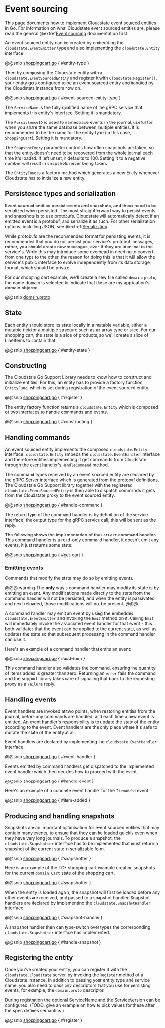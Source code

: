 # Event sourcing

This page documents how to implement Cloudstate event sourced entities in Go. For information on what Cloudstate event sourced entities are, please read the general @extref[Event sourcing](cloudstate:user/features/eventsourced.html) documentation first.

An event sourced entity can be created by embedding the `cloudstate.EventEmitter` type and also implementing the `cloudstate.Entity` interface.

@@snip [shoppingcart.go]($base$/tck/cmd/tck_shoppingcart/shoppingcart.go) { #entity-type }

Then by composing the Cloudstate entity with a `cloudstate.EventSourcedEntity` and register it with `CloudState.Register()`, your entity gets configured to be an event sourced entity and handled by the Cloudstate instance from now on.

@@snip [shoppingcart.go]($base$/cloudstate/eventsourced.go) { #event-sourced-entity-type }

The `ServiceName` is the fully qualified name of the gRPC service that implements this entity's interface. Setting it is mandatory.

The `PersistenceID` is used to namespace events in the journal, useful for when you share the same database between multiple entities. It is recommended to be the name for the entity type (in this case, `ShoppingCart`). Setting it is mandatory.

The `SnapshotEvery` parameter controls how often snapshots are taken, so that the entity doesn't need to be recovered from the whole journal each time it's loaded. If left unset, it defaults to 100. Setting it to a negative number will result in snapshots never being taken.

The `EntityFunc` is a factory method which generates a new Entity whenever Cloudstate has to initialize a new entity. 

## Persistence types and serialization

Event sourced entities persist events and snapshots, and these need to be serialized when persisted. The most straightforward way to persist events and snapshots is to use protobufs. Cloudstate will automatically detect if an emitted event is a protobuf, and serialize it as such. For other serialization options, including JSON, see @extref:[Serialization](cloudstate:developer/language-support/serialization.html).

While protobufs are the recommended format for persisting events, it is recommended that you do not persist your service's protobuf messages, rather, you should create new messages, even if they are identical to the service's. While this may introduce some overhead in needing to convert from one type to the other, the reason for doing this is that it will allow the service's public interface to evolve independently from its data storage format, which should be private.

For our shopping cart example, we'll create a new file called `domain.proto`, the name domain is selected to indicate that these are my application's domain objects:

@@snip [domain.proto]($base$/protobuf/example/shoppingcart/persistence/domain.proto)

## State

Each entity should store its state locally in a mutable variable, either a mutable field or a multiple structure such as an array type or slice. For our shopping cart, the state is a slice of products, so we'll create a slice of LineItems to contain that:

@@snip [shoppingcart.go]($base$/tck/cmd/tck_shoppingcart/shoppingcart.go) { #entity-state }

## Constructing

The Cloudstate Go Support Library needs to know how to construct and initialize entities. For this, an entity has to provide a factory function, `EntityFunc`, which is set during registration of the event sourced entity.

@@snip [shoppingcart.go]($base$/tck/cmd/tck_shoppingcart/shoppingcart.go) { #register }

The entity factory function returns a `cloudstate.Entity` which is composed of two interfaces to handle commands and events.

@@snip [shoppingcart.go]($base$/tck/cmd/tck_shoppingcart/shoppingcart.go) { #constructing }

## Handling commands

An event sourced entity implements the composed `cloudstate.Entity` interface. `cloudstate.Entity` embeds the `cloudstate.EventHandler` interface and therefore entities implementing it get commands from Cloudstate through the event handler's `HandleCommand` method.

The command types received by an event sourced entity are declared by the gRPC Server interface which is generated from the protobuf definitions. The Cloudstate Go Support library together with the registered `cloudstate.EventSourcedEntity` is then able to dispatch commands it gets from the Cloudstate proxy to the event sourced entity.

@@snip [shoppingcart.go]($base$/tck/cmd/tck_shoppingcart/shoppingcart.go) { #handle-command } 

The return type of the command handler is by definition of the service interface, the output type for the gRPC service call, this will be sent as the reply.

The following shows the implementation of the `GetCart` command handler. This command handler is a read-only command handler, it doesn't emit any events, it just returns some state:

@@snip [shoppingcart.go]($base$/tck/cmd/tck_shoppingcart/shoppingcart.go) { #get-cart }

### Emitting events

Commands that modify the state may do so by emitting events.

@@@ warning
The **only** way a command handler may modify its state is by emitting an event. Any modifications made directly to the state from the command handler will not be persisted, and when the entity is passivated and next reloaded, those modifications will not be present.
@@@

A command handler may emit an event by using the embedded `cloudstate.EventEmitter` and invoking the `Emit` method on it. Calling `Emit` will immediately invoke the associated event handler for that event - this both validates that the event can be applied to the current state, as well as updates the state so that subsequent processing in the command handler can use it.

Here's an example of a command handler that emits an event:

@@snip [shoppingcart.go]($base$/tck/cmd/tck_shoppingcart/shoppingcart.go) { #add-item }

This command handler also validates the command, ensuring the quantity of items added is greater than zero. Returning an `error` fails the command and the support library takes care of signaling that back to the requesting proxy as a `Failure` reply.  

## Handling events

Event handlers are invoked at two points, when restoring entities from the journal, before any commands are handled, and each time a new event is emitted. An event handler's responsibility is to update the state of the entity according to the event. Event handlers are the only place where it's safe to mutate the state of the entity at all.

Event handlers are declared by implementing the `cloudstate.EventHandler` interface.

@@snip [shoppingcart.go]($base$/cloudstate/event.go) { #event-handler }

Events emitted by command handlers get dispatched to the implemented event handler which then decides how to proceed with the event. 

@@snip [shoppingcart.go]($base$/tck/cmd/tck_shoppingcart/shoppingcart.go) { #handle-event } 

Here's an example of a concrete event handler for the `ItemAdded` event.

@@snip [shoppingcart.go]($base$/tck/cmd/tck_shoppingcart/shoppingcart.go) { #item-added }

## Producing and handling snapshots

Snapshots are an important optimisation for event sourced entities that may contain many events, to ensure that they can be loaded quickly even when they have very long journals. To produce a snapshot, the `cloudstate.Snapshotter` interface has to be implemented that must return a snapshot of the current state in serializable form. 

@@snip [shoppingcart.go]($base$/cloudstate/event.go) { #snapshotter }

Here is an example of the TCK shopping cart example creating snapshots for the current `domain.Cart` state of the shopping cart.

@@snip [shoppingcart.go]($base$/tck/cmd/tck_shoppingcart/shoppingcart.go) { #snapshotter }

When the entity is loaded again, the snapshot will first be loaded before any other events are received, and passed to a snapshot handler. Snapshot handlers are declared by implementing the `cloudstate.SnapshotHandler` interface.

@@snip [shoppingcart.go]($base$/cloudstate/event.go) { #snapshot-handler }

A snapshot handler then can type-switch over types the corresponding `cloudstate.Snapshotter` interface has implemented.  

@@snip [shoppingcart.go]($base$/tck/cmd/tck_shoppingcart/shoppingcart.go) { #handle-snapshot }

## Registering the entity

Once you've created your entity, you can register it with the `cloudstate.Cloudstate` server, by invoking the `Register` method of a Cloudstate instance. In addition to passing your entity type and service name, you also need to pass any descriptors that you use for persisting events, for example, the `domain.proto` descriptor.

During registration the optional ServiceName and the ServiceVersion can be configured.
(TODO: give an example on how to pick values for these after the spec defines semantics )

@@snip [shoppingcart.go]($base$/tck/cmd/tck_shoppingcart/shoppingcart.go) { #register }
